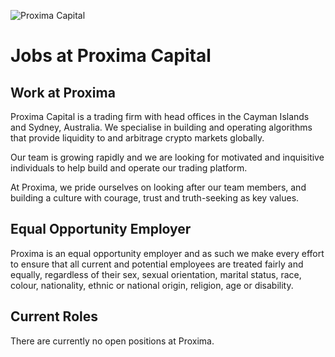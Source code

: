 <!-- markdownlint-disable-next-line MD041 -->
![Proxima Capital](images/Proxima.png "Proxima Capital")

# Jobs at Proxima Capital

## Work at Proxima

Proxima Capital is a trading firm with head offices in the Cayman Islands
and Sydney, Australia. We specialise in building and operating algorithms
that provide liquidity to and arbitrage crypto markets globally.

Our team is growing rapidly and we are looking for motivated and inquisitive
individuals to help build and operate our trading platform.

At Proxima, we pride ourselves on looking after our team members, and building a
culture with courage, trust and truth-seeking as key values.

## Equal Opportunity Employer

Proxima is an equal opportunity employer and as such we make every effort to
ensure that all current and potential employees are treated fairly and equally,
regardless of their sex, sexual orientation, marital status, race, colour,
nationality, ethnic or national origin, religion, age or disability.

## Current Roles

There are currently no open positions at Proxima.
